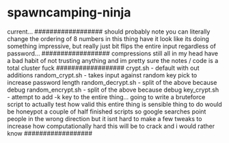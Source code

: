 spawncamping-ninja
==================
current...
##################
should probably note you can literally change the ordering of 8 numbers in this thing have it look 
like its doing something impressive, but really just bit flips the entire input regardless of password...
##################
compressions still all in my head have a bad habit of not trusting anything
and im pretty sure the notes / code is a total cluster fuck 
##################
crypt.sh - default with out additions
random_crypt.sh - takes input against random key pick to increase password length
random_decrypt.sh - split of the above because debug
random_encrypt.sh - split of the above because debug
key_crypt.sh - attempt to add -k key to the entire thing...
going to write a bruteforce script to actually test how valid this entire thing is
sensible thing to do would be honeypot a couple of half finished scripts so google searches point people in the wrong direction
but it isnt hard to make a few tweaks to increase how computationally hard this will be to crack and i would rather know
##################
